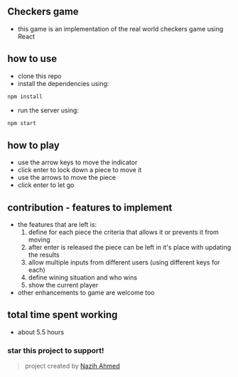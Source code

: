 ## Checkers game
- this game is an implementation of the real world checkers game using React

## how to use
- clone this repo
- install the dependencies using:
```javascript
npm install
```
- run the server using:
```javascript
npm start
```

## how to play
- use the arrow keys to move the indicator
- click enter to lock down a piece to move it
- use the arrows to move the piece
- click enter to let go

## contribution - features to implement
- the features that are left is:
  1. define for each piece the criteria that allows it or prevents it from moving
  2. after enter is released the piece can be left in it's place with updating the results
  3. allow multiple inputs from different users (using different keys for each)
  4. define wining situation and who wins
  5. show the current player
- other enhancements to game are welcome too

## total time spent working
- about 5.5 hours

### star this project to support!

> project created by [Nazih Ahmed](http://nazih.me)
